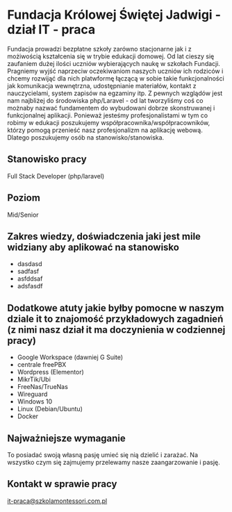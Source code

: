 # Fundacja Królowej Świętej Jadwigi - dział IT - praca
Fundacja prowadzi bezpłatne szkoły zarówno stacjonarne jak i z możiwością kształcenia się w trybie edukacji domowej. Od lat cieszy się zaufaniem dużej ilości uczniów wybierających naukę w szkołach Fundacji. Pragniemy wyjść naprzeciw oczekiwaniom naszych uczniów ich rodziców i chcemy rozwijąć dla nich platwformę łączącą w sobie takie funkcjonalności jak komunikacja wewnętrzna, udostępnianie materiałów, kontakt z nauczycielami, system zapisów na egzaminy itp. Z pewnych wzglądów jest nam najbliżej do środowiska php/Laravel - od lat tworzyliśmy coś co możnaby nazwać fundamentem do wybudowani dobrze skonstruwanej i funkcjonalnej aplikacji. Ponieważ jesteśmy profesjonalistami w tym co robimy w edukacji poszukujemy współpracownika/współpracowników, którzy pomogą przenieść nasz profesjonalizm na aplikację webową. Dlatego poszukujemy osób na stanowisko/stanowiska.
## Stanowisko pracy
Full Stack Developer (php/laravel)
## Poziom
Mid/Senior
## Zakres wiedzy, doświadczenia jaki jest mile widziany aby aplikować na stanowisko
- dasdasd
- sadfasf
- asfddsaf
- adsfasdf
## Dodatkowe atuty jakie byłby pomocne w naszym dziale it to znajomość przykładowych zagadnień (z nimi nasz dział it ma doczynienia w codziennej pracy)
- Google Workspace (dawniej G Suite)
- centrale freePBX
- Wordpress (Elementor)
- MikrTik/Ubi
- FreeNas/TrueNas
- Wireguard
- Windows 10
- Linux (Debian/Ubuntu)
- Docker

## Najważniejsze wymaganie
To posiadać swoją własną pasję umieć się nią dzielić i zarażać. Na wszystko czym się zajmujemy przelewamy nasze zaangarzowanie i pasję. 

## Kontakt w sprawie pracy
it-praca@szkolamontessori.com.pl

